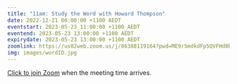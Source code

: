 ```yaml
---
title: "11am: Study the Word with Howard Thompson"
date: 2022-12-21 00:00:00 +1100 AEDT
eventstart: 2023-05-23 11:00:00 +1100 AEDT
eventend: 2023-05-23 13:00:00 +1100 AEDT
expirydate: 2023-05-23 13:00:00 +1100 AEDT
zoomlink: https://us02web.zoom.us/j/86388119164?pwd=ME9rSmdkdFp5QVFHd0hIbDZmNXhRQT09
img: images/wordID.jpg
---
```


[Click to join Zoom](https://us02web.zoom.us/j/86388119164?pwd=ME9rSmdkdFp5QVFHd0hIbDZmNXhRQT09) when the meeting time arrives.